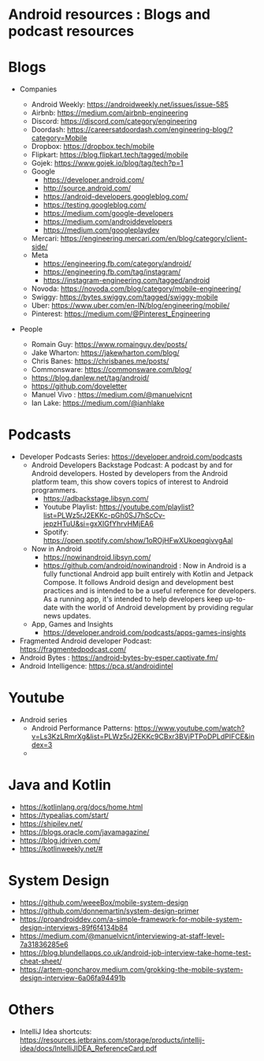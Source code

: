 # Android resources : Blogs and podcast resources


# Blogs

* Companies
  * Android Weekly: https://androidweekly.net/issues/issue-585
  * Airbnb: https://medium.com/airbnb-engineering
  * Discord: https://discord.com/category/engineering
  * Doordash: https://careersatdoordash.com/engineering-blog/?category=Mobile
  * Dropbox: https://dropbox.tech/mobile
  * Flipkart: https://blog.flipkart.tech/tagged/mobile
  * Gojek: https://www.gojek.io/blog/tag/tech?p=1
  * Google
    * https://developer.android.com/
    * http://source.android.com/
    * https://android-developers.googleblog.com/
    * https://testing.googleblog.com/
    * https://medium.com/google-developers
    * https://medium.com/androiddevelopers
    * https://medium.com/googleplaydev
  * Mercari: https://engineering.mercari.com/en/blog/category/client-side/
  * Meta
    * https://engineering.fb.com/category/android/
    * https://engineering.fb.com/tag/instagram/
    * https://instagram-engineering.com/tagged/android
  * Novoda: https://novoda.com/blog/category/mobile-engineering/
  * Swiggy: https://bytes.swiggy.com/tagged/swiggy-mobile
  * Uber: https://www.uber.com/en-IN/blog/engineering/mobile/
  * Pinterest: https://medium.com/@Pinterest_Engineering

* People
  * Romain Guy: https://www.romainguy.dev/posts/
  * Jake Wharton: https://jakewharton.com/blog/
  * Chris Banes: https://chrisbanes.me/posts/
  * Commonsware: https://commonsware.com/blog/
  * https://blog.danlew.net/tag/android/
  * https://github.com/doveletter
  * Manuel Vivo : https://medium.com/@manuelvicnt
  * Ian Lake: https://medium.com/@ianhlake
    
# Podcasts

* Developer Podcasts Series: https://developer.android.com/podcasts
  * Android Developers Backstage Podcast: A podcast by and for Android developers. Hosted by developers from the Android platform team, this show covers topics of interest to Android programmers. 
    * https://adbackstage.libsyn.com/
    * Youtube Playlist: https://youtube.com/playlist?list=PLWz5rJ2EKKc-pGh0SJ7hScCv-jepzHTuU&si=gxXIGfYhrvHMjEA6
    * Spotify: https://open.spotify.com/show/1oROjHFwXUkoeqgivvgAal
  * Now in Android
    * https://nowinandroid.libsyn.com/
    * https://github.com/android/nowinandroid : Now in Android is a fully functional Android app built entirely with Kotlin and Jetpack Compose. It follows Android design and development best practices and is intended to be a useful reference for developers. As a running app, it's intended to help developers keep up-to-date with the world of Android development by providing regular news updates.
  * App, Games and Insights
    * https://developer.android.com/podcasts/apps-games-insights
* Fragmented Android developer Podcast: https://fragmentedpodcast.com/
* Android Bytes : https://android-bytes-by-esper.captivate.fm/
* Android Intelligence: https://pca.st/androidintel

# Youtube

* Android series
  * Android Performance Patterns: https://www.youtube.com/watch?v=Ls3KzLRmrXg&list=PLWz5rJ2EKKc9CBxr3BVjPTPoDPLdPIFCE&index=3
  * 

# Java and Kotlin
* https://kotlinlang.org/docs/home.html
* https://typealias.com/start/
* https://shipilev.net/
* https://blogs.oracle.com/javamagazine/
* https://blog.jdriven.com/
* https://kotlinweekly.net/#

# System Design
* https://github.com/weeeBox/mobile-system-design
* https://github.com/donnemartin/system-design-primer
* https://proandroiddev.com/a-simple-framework-for-mobile-system-design-interviews-89f6f4134b84
* https://medium.com/@manuelvicnt/interviewing-at-staff-level-7a31836285e6
* https://blog.blundellapps.co.uk/android-job-interview-take-home-test-cheat-sheet/
* https://artem-goncharov.medium.com/grokking-the-mobile-system-design-interview-6a06fa94491b

# Others

* IntelliJ Idea shortcuts: https://resources.jetbrains.com/storage/products/intellij-idea/docs/IntelliJIDEA_ReferenceCard.pdf
